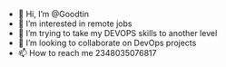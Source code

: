 - 👋 Hi, I’m @Goodtin
- 👀 I’m interested in remote jobs
- 🌱 I’m trying to take my DEVOPS skills to another level
- 💞️ I’m looking to collaborate on DevOps projects 
- 📫 How to reach me 2348035076817
<!---
Goodtin/Goodtin is a ✨ special ✨ repository because its `README.md` (this file) appears on your GitHub profile.
You can click the Preview link to take a look at your changes.
--->
